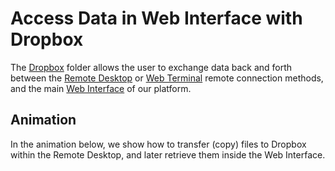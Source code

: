 # Access Data in Web Interface with Dropbox

The [Dropbox](../../data-in-objectstorage/dropbox.md) folder allows the user to exchange data back and forth between the [Remote Desktop](../remote-desktop.md) or [Web Terminal](../web-terminal.md) remote connection methods, and the main [Web Interface](../../ui/overview.md) of our platform.

## Animation

In the animation below, we show how to transfer (copy) files to Dropbox within the Remote Desktop, and later retrieve them inside the Web Interface.

<img data-gifffer="/images/access-data.gif" />
